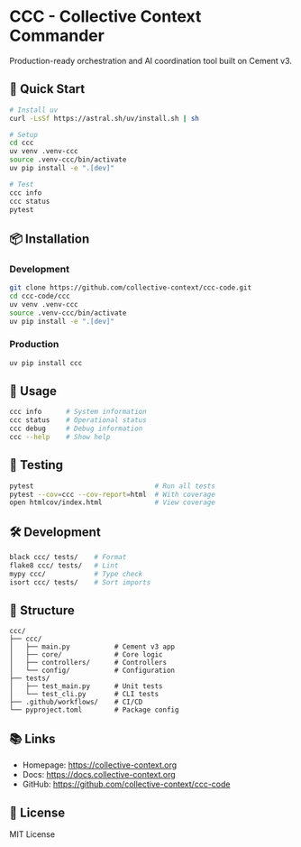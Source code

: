 # CCC - Collective Context Commander

Production-ready orchestration and AI coordination tool built on Cement v3.

## 🚀 Quick Start

```bash
# Install uv
curl -LsSf https://astral.sh/uv/install.sh | sh

# Setup
cd ccc
uv venv .venv-ccc
source .venv-ccc/bin/activate
uv pip install -e ".[dev]"

# Test
ccc info
ccc status
pytest
```

## 📦 Installation

### Development

```bash
git clone https://github.com/collective-context/ccc-code.git
cd ccc-code/ccc
uv venv .venv-ccc
source .venv-ccc/bin/activate
uv pip install -e ".[dev]"
```

### Production

```bash
uv pip install ccc
```

## 🎯 Usage

```bash
ccc info      # System information
ccc status    # Operational status
ccc debug     # Debug information
ccc --help    # Show help
```

## 🧪 Testing

```bash
pytest                              # Run all tests
pytest --cov=ccc --cov-report=html  # With coverage
open htmlcov/index.html             # View coverage
```

## 🛠️ Development

```bash
black ccc/ tests/    # Format
flake8 ccc/ tests/   # Lint
mypy ccc/            # Type check
isort ccc/ tests/    # Sort imports
```

## 📁 Structure

```
ccc/
├── ccc/
│   ├── main.py           # Cement v3 app
│   ├── core/             # Core logic
│   ├── controllers/      # Controllers
│   └── config/           # Configuration
├── tests/
│   ├── test_main.py      # Unit tests
│   └── test_cli.py       # CLI tests
├── .github/workflows/    # CI/CD
└── pyproject.toml        # Package config
```

## 📚 Links

- Homepage: https://collective-context.org
- Docs: https://docs.collective-context.org
- GitHub: https://github.com/collective-context/ccc-code

## 📄 License

MIT License

